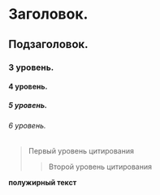 # Заголовок.
## Подзаголовок.
### 3 уровень.
#### 4 уровень.
##### 5 уровень.
###### 6 уровень.
> Первый уровень цитирования
>> Второй уровень цитирования




**полужирный текст**